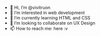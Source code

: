 - 👋 Hi, I’m @vivitruon
- 👀 I’m interested in web development
- 🌱 I’m currently learning HTML and CSS
- 💞️ I’m looking to collaborate on UX Design
- 📫 How to reach me: here :v

<!---
vivitruon/vivitruon is a ✨ special ✨ repository because its `README.md` (this file) appears on your GitHub profile.
You can click the Preview link to take a look at your changes.
--->
